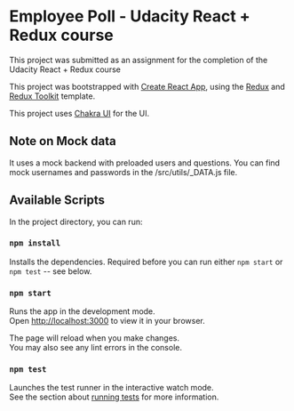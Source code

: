 # Employee Poll - Udacity React + Redux course

This project was submitted as an assignment for the completion of the Udacity React + Redux course

This project was bootstrapped with [Create React App](https://github.com/facebook/create-react-app), using the [Redux](https://redux.js.org/) and [Redux Toolkit](https://redux-toolkit.js.org/) template.

This project uses [Chakra UI](https://chakra-ui.com/) for the UI.

## Note on Mock data

It uses a mock backend with preloaded users and questions.
You can find mock usernames and passwords in the /src/utils/\_DATA.js file.

## Available Scripts

In the project directory, you can run:

### `npm install`

Installs the dependencies. Required before you can run either `npm start` or `npm test` -- see below.

### `npm start`

Runs the app in the development mode.\
Open [http://localhost:3000](http://localhost:3000) to view it in your browser.

The page will reload when you make changes.\
You may also see any lint errors in the console.

### `npm test`

Launches the test runner in the interactive watch mode.\
See the section about [running tests](https://facebook.github.io/create-react-app/docs/running-tests) for more information.
